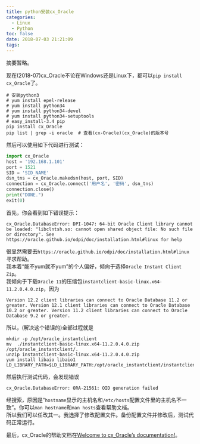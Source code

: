 ```yaml
---
title: python安装cx_Oracle
categories:
  - Linux
  - Python
toc: false
date: 2018-07-03 21:21:09
tags:
---
```

摘要暂略。
<!-- more -->

现在(2018-07)cx_Oracle不论在Windows还是Linux下，都可以`pip install cx_Oracle`了。  
```shell
# 安装python3
# yum install epel-release
# yum install python34
# yum install python34-devel
# yum install python34-setuptools
# easy_install-3.4 pip
pip install cx_Oracle
pip list | grep -i oracle  # 查看(cx-Oracle)(cx_Oracle)的版本号
```
然后可以使用如下代码进行测试：
```python
import cx_Oracle
host = '192.168.1.101'
port = 1521
SID = 'SID_NAME'
dsn_tns = cx_Oracle.makedsn(host, port, SID)
connection = cx_Oracle.connect('用户名', '密码', dsn_tns)
connection.close()
print("DONE.")
exit(0)
```
首先，你会看到如下错误提示：
```
cx_Oracle.DatabaseError: DPI-1047: 64-bit Oracle Client library cannot be loaded: "libclntsh.so: cannot open shared object file: No such file or directory". See https://oracle.github.io/odpi/doc/installation.html#linux for help
```
很显然需要去`https://oracle.github.io/odpi/doc/installation.html#linux`寻求帮助。  
我本着“能不yum就不yum”的个人偏好，倾向于选择`Oracle Instant Client Zip`。  
我倾向于下载`Oracle 11`的压缩包`instantclient-basic-linux.x64-11.2.0.4.0.zip`，因为
```
Version 12.2 client libraries can connect to Oracle Database 11.2 or greater. Version 12.1 client libraries can connect to Oracle Database 10.2 or greater. Version 11.2 client libraries can connect to Oracle Database 9.2 or greater.
```
所以，(解决这个错误的)全部过程就是
```shell
mkdir -p /opt/oracle_instantclient
mv  ./instantclient-basic-linux.x64-11.2.0.4.0.zip /opt/oracle_instantclient/.
unzip instantclient-basic-linux.x64-11.2.0.4.0.zip
yum install libaio libaio1
LD_LIBRARY_PATH=$LD_LIBRARY_PATH:/opt/oracle_instantclient/instantclient_11_2
```
然后执行测试代码，会发现错误
```
cx_Oracle.DatabaseError: ORA-21561: OID generation failed
```
经搜索，原因是“`hostname`显示的主机名和`/etc/hosts`配置文件里的主机名不一致”。你可以`man hostname`和`man hosts`查看帮助文档。  
所以我们可以任改其一。我选择了修改配置文件。备份配置文件并修改后，测试代码正常运行。

最后，cx_Oracle的帮助文档在[Welcome to cx_Oracle’s documentation!](http://cx-oracle.readthedocs.io/en/latest/index.html)。

